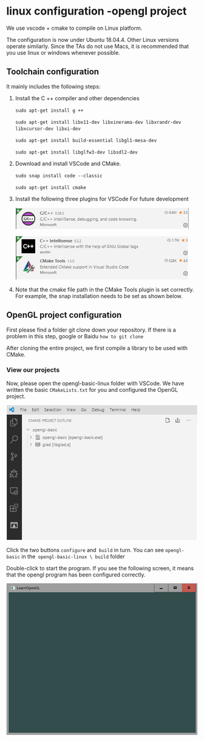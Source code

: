 # linux configuration -opengl project

We use vscode + cmake to compile on Linux platform.

The configuration is now under Ubuntu 18.04.4. Other Linux versions operate similarly. Since the TAs do not use Macs, it is recommended that you use linux or windows whenever possible.

## Toolchain configuration

It mainly includes the following steps:

1. Install the C ++ compiler and other dependencies

   `sudo apt-get install g ++`

   `sudo apt-get install libx11-dev libxinerama-dev libxrandr-dev libxcursor-dev libxi-dev`

   `sudo apt-get install build-essential libgl1-mesa-dev`

   `sudo apt-get install libglfw3-dev libsdl2-dev`

2. Download and install VSCode and CMake.

   `sudo snap install code --classic`

   `sudo apt-get install cmake`

3. Install the following three plugins for VSCode For future development

   ![](./imgs/1581580569873.png)

   ![](./imgs/1581580601660.png)

   

4. Note that the cmake file path in the CMake Tools plugin is set correctly. For example, the snap installation needs to be set as shown below.

## OpenGL project configuration

First please find a folder git clone down your repository. If there is a problem in this step, google or Baidu `how to git clone`

After cloning the entire project, we first compile a library to be used with CMake.

### View our projects

Now, please open the opengl-basic-linux folder with VSCode. We have written the basic `CMakeLists.txt` for you and configured the OpenGL project.

![](./imgs/1581584229239.png)

Click the two buttons `configure` and` build` in turn. You can see `opengl-basic` in the` opengl-basic-linux \ build` folder

Double-click to start the program. If you see the following screen, it means that the opengl program has been configured correctly.

![](./imgs/1581584355624.png)